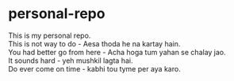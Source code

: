 # personal-repo
This is my personal repo.
<br>
This is not way to do - Aesa thoda he na kartay hain.
<br>
You had better go from here - Acha hoga tum yahan se chalay jao.
<br>
It sounds hard - yeh mushkil lagta hai.
<br>
Do ever come on time - kabhi tou tyme per aya karo.

